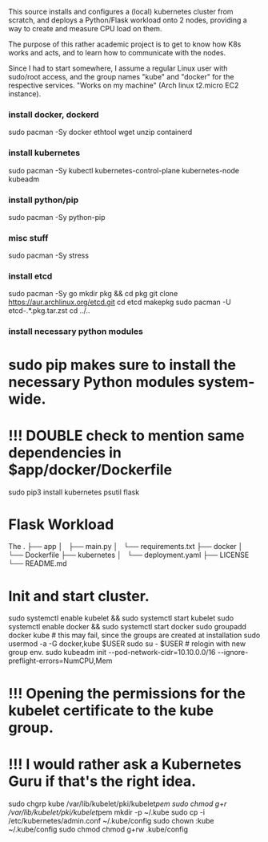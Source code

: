 This source installs and configures a (local) kubernetes cluster from scratch,
and deploys a Python/Flask workload onto 2 nodes, providing a way to create and
measure CPU load on them.  

The purpose of this rather academic project is to get to know how K8s works and
acts, and to learn how to communicate with the nodes. 

Since I had to start somewhere, I assume a regular Linux user with sudo/root
access, and the group names "kube" and "docker" for the respective services.
"Works on my machine" (Arch linux t2.micro EC2 instance). 

### install docker, dockerd
sudo pacman -Sy docker ethtool wget unzip containerd
### install kubernetes
sudo pacman -Sy kubectl kubernetes-control-plane kubernetes-node kubeadm
### install python/pip
sudo pacman -Sy python-pip
### misc stuff 
sudo pacman -Sy stress 

### install etcd
sudo pacman -Sy go 
mkdir pkg && cd pkg
git clone https://aur.archlinux.org/etcd.git
cd etcd
makepkg 
sudo pacman -U etcd-.*.pkg.tar.zst 
cd ../..

### install necessary python modules
# sudo pip makes sure to install the necessary Python modules system-wide.
# !!! DOUBLE check to mention same dependencies in $app/docker/Dockerfile
sudo pip3 install kubernetes psutil flask  



# Flask Workload
The 
.
├── app
│   ├── main.py
│   └── requirements.txt
├── docker
│   └── Dockerfile
├── kubernetes
│   └── deployment.yaml
├── LICENSE
└── README.md

# Init and start cluster.

sudo systemctl enable kubelet && sudo systemctl start kubelet
sudo systemctl enable docker  && sudo systemctl start docker 
sudo groupadd docker kube  		# this may fail, since the groups are created at installation 
sudo usermod -a -G docker,kube $USER
sudo su - $USER 				# relogin with new group env. 
sudo kubeadm init --pod-network-cidr=10.10.0.0/16 --ignore-preflight-errors=NumCPU,Mem
# !!! Opening the permissions for the kubelet certificate to the kube group. 
# !!! I would rather ask a Kubernetes Guru if that's the right idea.
sudo chgrp kube /var/lib/kubelet/pki/kubelet*pem
sudo chmod g+r /var/lib/kubelet/pki/kubelet*pem
mkdir -p ~/.kube
sudo cp -i /etc/kubernetes/admin.conf ~/.kube/config
sudo chown :kube ~/.kube/config
sudo chmod chmod g+rw .kube/config


